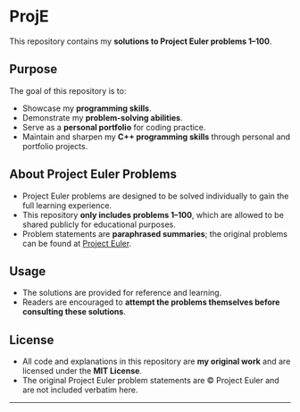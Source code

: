 # ProjE

This repository contains my **solutions to Project Euler problems 1–100**.  

## Purpose

The goal of this repository is to:

- Showcase my **programming skills**.
- Demonstrate my **problem-solving abilities**.
- Serve as a **personal portfolio** for coding practice.
- Maintain and sharpen my **C++ programming skills** through personal and portfolio projects.  

## About Project Euler Problems

- Project Euler problems are designed to be solved individually to gain the full learning experience.  
- This repository **only includes problems 1–100**, which are allowed to be shared publicly for educational purposes.  
- Problem statements are **paraphrased summaries**; the original problems can be found at [Project Euler](https://projecteuler.net).  

## Usage

- The solutions are provided for reference and learning.  
- Readers are encouraged to **attempt the problems themselves before consulting these solutions**.  

## License

- All code and explanations in this repository are **my original work** and are licensed under the **MIT License**.  
- The original Project Euler problem statements are © Project Euler and are not included verbatim here.

---


